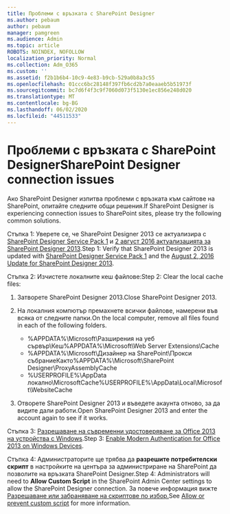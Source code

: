 ```yaml
---
title: Проблеми с връзката с SharePoint Designer
ms.author: pebaum
author: pebaum
manager: pamgreen
ms.audience: Admin
ms.topic: article
ROBOTS: NOINDEX, NOFOLLOW
localization_priority: Normal
ms.collection: Adm_O365
ms.custom: ''
ms.assetid: f2b1b6b4-10c9-4e83-b9cb-529a0b8a3c55
ms.openlocfilehash: 01ccc6bc28148f397fb6cd2b7a0eaaeb5b51973f
ms.sourcegitcommit: bc7d6f4f3c9f7060d073f5130e1ec856e248d020
ms.translationtype: MT
ms.contentlocale: bg-BG
ms.lasthandoff: 06/02/2020
ms.locfileid: "44511533"
---
```

# <a name="sharepoint-designer-connection-issues"></a><span data-ttu-id="fcf63-102">Проблеми с връзката с SharePoint Designer</span><span class="sxs-lookup"><span data-stu-id="fcf63-102">SharePoint Designer connection issues</span></span> 

<span data-ttu-id="fcf63-103">Ако SharePoint Designer изпитва проблеми с връзката към сайтове на SharePoint, опитайте следните общи решения.</span><span class="sxs-lookup"><span data-stu-id="fcf63-103">If SharePoint Designer is experiencing connection issues to SharePoint sites, please try the following common solutions.</span></span>

<span data-ttu-id="fcf63-104">Стъпка 1: Уверете се, че SharePoint Designer 2013 се актуализира с [SharePoint Designer Service Pack 1](https://support.microsoft.com/help/2817441/description-of-microsoft-sharepoint-designer-2013-service-pack-1-sp1) и [2 август 2016 актуализацията за SharePoint Designer 2013](https://support.microsoft.com/help/3114721/august-2-2016-update-for-sharepoint-designer-2013-kb3114721).</span><span class="sxs-lookup"><span data-stu-id="fcf63-104">Step 1: Verify that SharePoint Designer 2013 is updated with [SharePoint Designer Service Pack 1](https://support.microsoft.com/help/2817441/description-of-microsoft-sharepoint-designer-2013-service-pack-1-sp1) and the [August 2, 2016 Update for SharePoint Designer 2013](https://support.microsoft.com/help/3114721/august-2-2016-update-for-sharepoint-designer-2013-kb3114721).</span></span>



<span data-ttu-id="fcf63-105">Стъпка 2: Изчистете локалните кеш файлове:</span><span class="sxs-lookup"><span data-stu-id="fcf63-105">Step 2: Clear the local cache files:</span></span>

1. <span data-ttu-id="fcf63-106">Затворете SharePoint Designer 2013.</span><span class="sxs-lookup"><span data-stu-id="fcf63-106">Close SharePoint Designer 2013.</span></span>

2. <span data-ttu-id="fcf63-107">На локалния компютър премахнете всички файлове, намерени във всяка от следните папки.</span><span class="sxs-lookup"><span data-stu-id="fcf63-107">On the local computer, remove all files found in each of the following folders.</span></span>

    - <span data-ttu-id="fcf63-108">%APPDATA%\Microsoft\Разширения на уеб сървър\Кеш</span><span class="sxs-lookup"><span data-stu-id="fcf63-108">%APPDATA%\Microsoft\Web Server Extensions\Cache</span></span>
    - <span data-ttu-id="fcf63-109">%APPDATA%\Microsoft\Дизайнер на SharePoint\Прокси събраниеКакто</span><span class="sxs-lookup"><span data-stu-id="fcf63-109">%APPDATA%\Microsoft\SharePoint Designer\ProxyAssemblyCache</span></span>
    - <span data-ttu-id="fcf63-110">%USERPROFILE%\AppData локално\MicrosoftCache</span><span class="sxs-lookup"><span data-stu-id="fcf63-110">%USERPROFILE%\AppData\Local\Microsoft\WebsiteCache</span></span>

3. <span data-ttu-id="fcf63-111">Отворете SharePoint Designer 2013 и въведете акаунта отново, за да видите дали работи.</span><span class="sxs-lookup"><span data-stu-id="fcf63-111">Open SharePoint Designer 2013 and enter the account again to see if it works.</span></span>

<span data-ttu-id="fcf63-112">Стъпка 3: [Разрешаване на съвременни удостоверяване за Office 2013 на устройства с Windows](https://docs.microsoft.com/microsoft-365/admin/security-and-compliance/enable-modern-authentication).</span><span class="sxs-lookup"><span data-stu-id="fcf63-112">Step 3: [Enable Modern Authentication for Office 2013 on Windows Devices](https://docs.microsoft.com/microsoft-365/admin/security-and-compliance/enable-modern-authentication).</span></span>

<span data-ttu-id="fcf63-113">Стъпка 4: Администраторите ще трябва да **разрешите потребителски скрипт** в настройките на центъра за администриране на SharePoint да позволите на връзката SharePoint Designer.</span><span class="sxs-lookup"><span data-stu-id="fcf63-113">Step 4: Administrators will need to **Allow Custom Script** in the SharePoint Admin Center settings to allow the SharePoint Designer connection.</span></span> <span data-ttu-id="fcf63-114">За повече информация вижте [Разрешаване или забраняване на скриптове по избор.](https://docs.microsoft.com/sharepoint/allow-or-prevent-custom-script)</span><span class="sxs-lookup"><span data-stu-id="fcf63-114">See [Allow or prevent custom script](https://docs.microsoft.com/sharepoint/allow-or-prevent-custom-script) for more information.</span></span>


